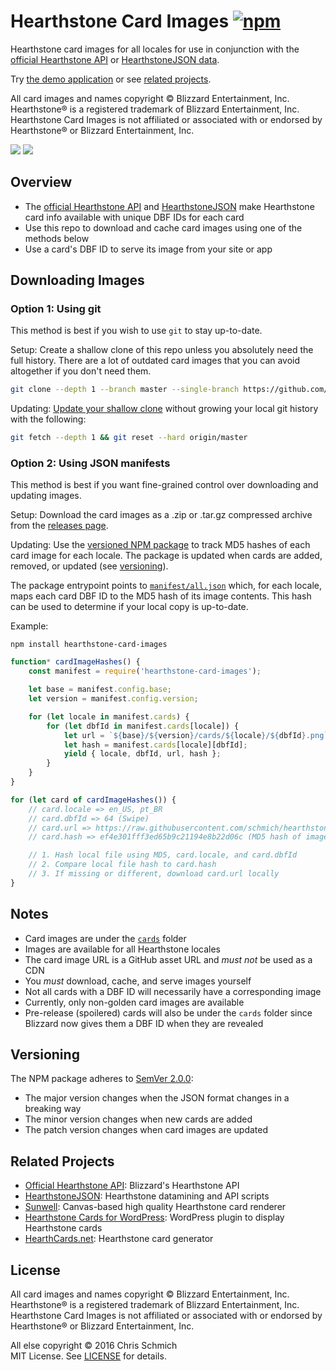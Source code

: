 # Hearthstone Card Images [![npm](https://img.shields.io/npm/v/hearthstone-card-images.svg)](https://www.npmjs.com/package/hearthstone-card-images)

Hearthstone card images for all locales for use in conjunction with the [official Hearthstone API](https://develop.battle.net/documentation/api-reference/hearthstone-game-data-api) or [HearthstoneJSON data](https://hearthstonejson.com/).

Try [the demo application](https://schmich.github.io/hearthstone-card-images/) or see [related projects](#related-projects).

All card images and names copyright © Blizzard Entertainment, Inc. Hearthstone® is a registered trademark of Blizzard Entertainment, Inc. Hearthstone Card Images is not affiliated or associated with or endorsed by Hearthstone® or Blizzard Entertainment, Inc.

![](https://github.com/schmich/hearthstone-card-images/raw/master/cards/en_US/53756.png)
![](https://github.com/schmich/hearthstone-card-images/raw/master/cards/en_US/53496.png)

## Overview

- The [official Hearthstone API](https://develop.battle.net/documentation/api-reference/hearthstone-game-data-api) and [HearthstoneJSON](https://hearthstonejson.com/) make Hearthstone card info available with unique DBF IDs for each card
- Use this repo to download and cache card images using one of the methods below
- Use a card's DBF ID to serve its image from your site or app

## Downloading Images

### Option 1: Using git

This method is best if you wish to use `git` to stay up-to-date.

Setup: Create a shallow clone of this repo unless you absolutely need the full history. There are a lot of outdated card images that you can avoid altogether if you don't need them.

```bash
git clone --depth 1 --branch master --single-branch https://github.com/schmich/hearthstone-card-images
```

Updating: [Update your shallow clone](https://stackoverflow.com/a/41081908) without growing your local git history with the following:

```bash
git fetch --depth 1 && git reset --hard origin/master
```

### Option 2: Using JSON manifests

This method is best if you want fine-grained control over downloading and updating images.

Setup: Download the card images as a .zip or .tar.gz compressed archive from the [releases page](https://github.com/schmich/hearthstone-card-images/releases).

Updating: Use the [versioned NPM package](https://www.npmjs.com/package/hearthstone-card-images) to track MD5 hashes of each card image for each locale. The package is updated when cards are added, removed, or updated (see [versioning](#versioning)).

The package entrypoint points to [`manifest/all.json`](manifest/all.json) which, for each locale, maps each card DBF ID to the MD5 hash of its image contents. This hash can be used to determine if your local copy is up-to-date.

Example:

`npm install hearthstone-card-images`

```js
function* cardImageHashes() {
    const manifest = require('hearthstone-card-images');

    let base = manifest.config.base;
    let version = manifest.config.version;

    for (let locale in manifest.cards) {
        for (let dbfId in manifest.cards[locale]) {
            let url = `${base}/${version}/cards/${locale}/${dbfId}.png`;
            let hash = manifest.cards[locale][dbfId];
            yield { locale, dbfId, url, hash };
        }
    }
}

for (let card of cardImageHashes()) {
    // card.locale => en_US, pt_BR
    // card.dbfId => 64 (Swipe)
    // card.url => https://raw.githubusercontent.com/schmich/hearthstone-card-images/5.0.0/cards/en_US/64.png
    // card.hash => ef4e301fff3ed65b9c21194e8b22d06c (MD5 hash of image contents)

    // 1. Hash local file using MD5, card.locale, and card.dbfId
    // 2. Compare local file hash to card.hash
    // 3. If missing or different, download card.url locally
}
```

## Notes

- Card images are under the [`cards`](cards) folder
- Images are available for all Hearthstone locales
- The card image URL is a GitHub asset URL and *must not* be used as a CDN
- You *must* download, cache, and serve images yourself
- Not all cards with a DBF ID will necessarily have a corresponding image
- Currently, only non-golden card images are available
- Pre-release (spoilered) cards will also be under the `cards` folder since Blizzard now gives them a DBF ID when they are revealed

## Versioning

The NPM package adheres to [SemVer 2.0.0](http://semver.org/spec/v2.0.0.html):
- The major version changes when the JSON format changes in a breaking way
- The minor version changes when new cards are added
- The patch version changes when card images are updated

## Related Projects

- [Official Hearthstone API](https://develop.battle.net/documentation/api-reference/hearthstone-game-data-api): Blizzard's Hearthstone API
- [HearthstoneJSON](https://github.com/HearthSim/hearthstonejson): Hearthstone datamining and API scripts
- [Sunwell](https://github.com/HearthSim/Sunwell): Canvas-based high quality Hearthstone card renderer
- [Hearthstone Cards for WordPress](https://github.com/flowdee/hearthstone-cards): WordPress plugin to display Hearthstone cards
- [HearthCards.net](http://hearthcards.net/): Hearthstone card generator

## License

All card images and names copyright © Blizzard Entertainment, Inc. Hearthstone® is a registered trademark of Blizzard Entertainment, Inc. Hearthstone Card Images is not affiliated or associated with or endorsed by Hearthstone® or Blizzard Entertainment, Inc.

All else copyright © 2016 Chris Schmich  \
MIT License. See [LICENSE](LICENSE) for details.
